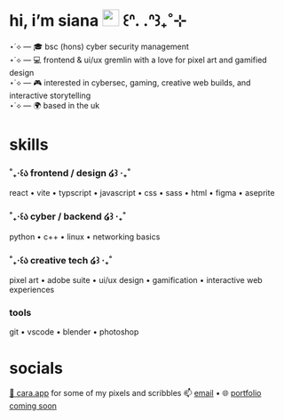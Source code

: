 # hi, i’m siana <img src="https://media.giphy.com/media/hvRJCLFzcasrR4ia7z/giphy.gif" width="30"/> ꒰ᐢ. .ᐢ꒱₊˚⊹

⋆˙⟡ — 🎓 bsc (hons) cyber security management </br>
⋆˙⟡ — 💻 frontend & ui/ux gremlin with a love for pixel art and gamified design </br>
⋆˙⟡ — 🎮 interested in cybersec, gaming, creative web builds, and interactive storytelling </br>
⋆˙⟡ — 🌍 based in the uk

# skills
### ˚₊‧꒰ა frontend / design ໒꒱ ‧₊˚ 
react • vite • typscript • javascript • css • sass • html • figma • aseprite

### ˚₊‧꒰ა cyber / backend  ໒꒱ ‧₊˚
python • c++ • linux • networking basics

### ˚₊‧꒰ა  creative tech ໒꒱ ‧₊˚ 
pixel art • adobe suite • ui/ux design • gamification • interactive web experiences

### tools
git • vscode • blender • photoshop

# socials
[🎨 cara.app](https://cara.app/siany) for some of my pixels and scribbles
📫 [email](mailto:pharrahlita@gmail.com) • 🌐 [portfolio coming soon](x)
